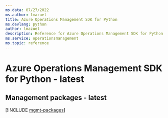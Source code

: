 ```yaml
---
ms.data: 07/27/2022
ms.author: lmazuel
title: Azure Operations Management SDK for Python
ms.devlang: python
author: lmazuel
description: Reference for Azure Operations Management SDK for Python
ms.service: operationsmanagement
ms.topic: reference
---
```

# Azure Operations Management SDK for Python - latest

## Management packages - latest
[!INCLUDE [mgmt-packages](operations-management-mgmt-index.md)]